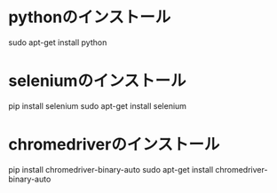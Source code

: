 # pythonのインストール
sudo apt-get install python

# seleniumのインストール
pip install selenium
sudo apt-get install selenium

# chromedriverのインストール
pip install chromedriver-binary-auto
sudo apt-get install chromedriver-binary-auto